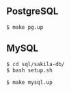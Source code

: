 ## PostgreSQL

```
$ make pg.up
```

## MySQL

```
$ cd sql/sakila-db/
$ bash setup.sh
```

```
$ make mysql.up
```

